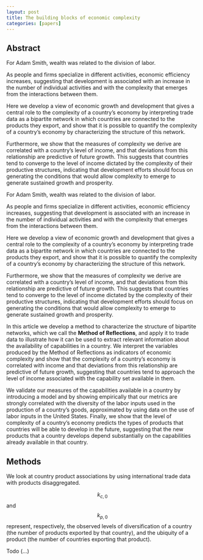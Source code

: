 ```yaml
---
layout: post
title: The building blocks of economic complexity
categories: [papers]
---
```


## Abstract

For Adam Smith, wealth was related to the division of labor.

As people and firms specialize in different activities, economic efficiency increases, suggesting that development is associated with an increase in the number of individual activities and with the complexity that emerges from the interactions between them.

Here we develop a view of economic growth and development that gives a central role to the complexity of a country’s economy by interpreting trade data as a bipartite network in which countries are connected to the products they export, and show that it is possible to quantify the complexity of a country’s economy by characterizing the structure of this network.

Furthermore, we show that the measures of complexity we derive are correlated with a country’s level of income, and that deviations from this relationship are predictive of future growth. This suggests that countries tend to converge to the level of income dictated by the complexity of their productive structures, indicating that development efforts should focus on generating the conditions that would allow complexity to emerge to generate sustained growth and prosperity.

<!--more-->

For Adam Smith, wealth was related to the division of labor.

As people and firms specialize in different activities, economic efficiency increases, suggesting that development is associated with an increase in the number of individual activities and with the complexity that emerges from the interactions between them.

Here we develop a view of economic growth and development that gives a central role to the complexity of a country’s economy by interpreting trade data as a bipartite network in which countries are connected to the products they export, and show that it is possible to quantify the complexity of a country’s economy by characterizing the structure of this network.

Furthermore, we show that the measures of complexity we derive are correlated with a country’s level of income, and that deviations from this relationship are predictive of future growth. This suggests that countries tend to converge to the level of income dictated by the complexity of their productive structures, indicating that development efforts should focus on generating the conditions that would allow complexity to emerge to generate sustained growth and prosperity.

In this article we develop a method to characterize the structure of bipartite networks, which we call the **Method of Reflections**, and apply it to trade data to illustrate how it can be used to extract relevant information about the availability of capabilities in a country. We interpret the variables produced by the Method of Reflections as indicators of economic complexity and show that the complexity of a country’s economy is correlated with income and that deviations from this relationship are predictive of future growth, suggesting that countries tend to approach the level of income associated with the capability set available in them.

We validate our measures of the capabilities available in a country by introducing a model and by showing empirically that our metrics are strongly correlated with the diversity of the labor inputs used in the production of a country’s goods, approximated by using data on the use of labor inputs in the United States. Finally, we show that the level of complexity of a country’s economy predicts the types of products that countries will be able to develop in the future, suggesting that the new products that a country develops depend substantially on the capabilities already available in that country.

## Methods

We look at country product associations by using international trade data with products disaggregated.

$$k_{c,0}$$ and $$k_{p,0}$$ represent, respectively, the observed levels of diversification of a country (the number of products exported by that country), and the ubiquity of a product (the number of countries exporting that product).

Todo (...)


